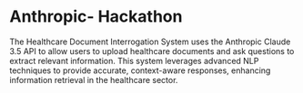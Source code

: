 # Anthropic- Hackathon
 The Healthcare Document Interrogation System uses the Anthropic Claude 3.5 API to allow users to upload healthcare documents and ask questions to extract relevant information. This system leverages advanced NLP techniques to provide accurate, context-aware responses, enhancing information retrieval in the healthcare sector.

